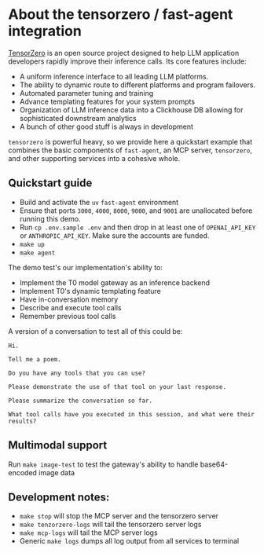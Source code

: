 # About the tensorzero / fast-agent integration

[TensorZero](https://www.tensorzero.com/) is an open source project designed to help LLM application developers rapidly improve their inference calls. Its core features include:

- A uniform inference interface to all leading LLM platforms.
- The ability to dynamic route to different platforms and program failovers.
- Automated parameter tuning and training
- Advance templating features for your system prompts
- Organization of LLM inference data into a Clickhouse DB allowing for sophisticated downstream analytics
- A bunch of other good stuff is always in development

`tensorzero` is powerful heavy, so we provide here a quickstart example that combines the basic components of `fast-agent`, an MCP server, `tensorzero`, and other supporting services into a cohesive whole.

## Quickstart guide

- Build and activate the `uv` `fast-agent` environment
- Ensure that ports `3000`, `4000`, `8000`, `9000`, and `9001` are unallocated before running this demo.
- Run `cp .env.sample .env` and then drop in at least one of `OPENAI_API_KEY` or `ANTHROPIC_API_KEY`. Make sure the accounts are funded.
- `make up`
- `make agent`

The demo test's our implementation's ability to:

- Implement the T0 model gateway as an inference backend
- Implement T0's dynamic templating feature
- Have in-conversation memory
- Describe and execute tool calls
- Remember previous tool calls

A version of a conversation to test all of this could be:

```
Hi.

Tell me a poem.

Do you have any tools that you can use?

Please demonstrate the use of that tool on your last response.

Please summarize the conversation so far.

What tool calls have you executed in this session, and what were their results?
```

## Multimodal support

Run `make image-test` to test the gateway's ability to handle base64-encoded image data

## Development notes:

- `make stop` will stop the MCP server and the tensorzero server
- `make tenzorzero-logs` will tail the tensorzero server logs
- `make mcp-logs` will tail the MCP server logs
- Generic `make logs` dumps all log output from all services to terminal

